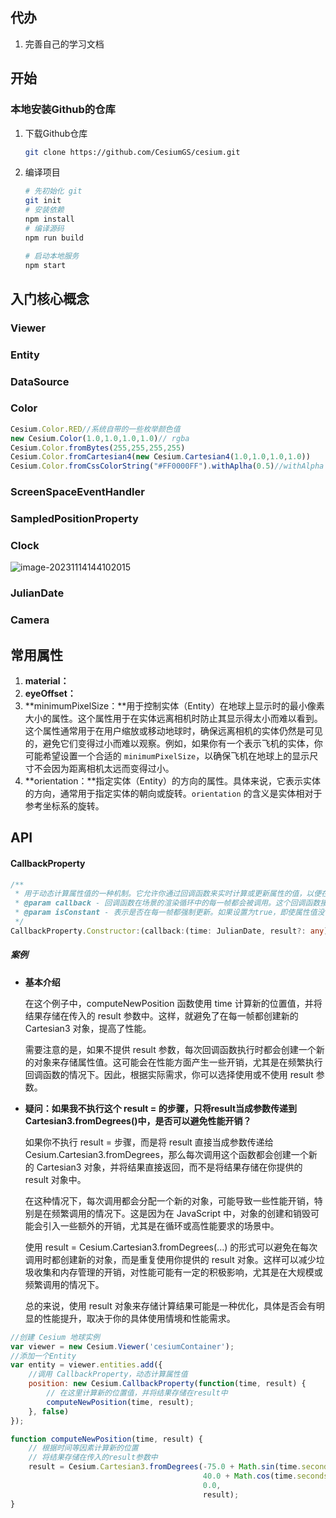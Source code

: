 ## 代办

1. 完善自己的学习文档

## 开始

### 本地安装Github的仓库

1. 下载Github仓库

   ```sh
   git clone https://github.com/CesiumGS/cesium.git
   ```

2. 编译项目

   ```sh
   # 先初始化 git
   git init
   # 安装依赖
   npm install
   # 编译源码
   npm run build
   
   # 启动本地服务
   npm start
   ```

   

## 入门核心概念

### Viewer

### Entity

### DataSource

### Color

```js
Cesium.Color.RED//系统自带的一些枚举颜色值
new Cesium.Color(1.0,1.0,1.0,1.0)// rgba
Cesium.Color.fromBytes(255,255,255,255)
Cesium.Color.fromCartesian4(new Cesium.Cartesian4(1.0,1.0,1.0,1.0))
Cesium.Color.fromCssColorString("#FF0000FF").withAplha(0.5)//withAlpha 是用来设置 透明程度的
```

### ScreenSpaceEventHandler

### SampledPositionProperty

### Clock

![image-20231114144102015](C:\Users\admin\AppData\Roaming\Typora\typora-user-images\image-20231114144102015.png)

### JulianDate

### Camera



## 常用属性

1. **material：**
2. **eyeOffset：**
3. **minimumPixelSize：**用于控制实体（Entity）在地球上显示时的最小像素大小的属性。这个属性用于在实体远离相机时防止其显示得太小而难以看到。这个属性通常用于在用户缩放或移动地球时，确保远离相机的实体仍然是可见的，避免它们变得过小而难以观察。例如，如果你有一个表示飞机的实体，你可能希望设置一个合适的 `minimumPixelSize`，以确保飞机在地球上的显示尺寸不会因为距离相机太远而变得过小。
4. **orientation：**指定实体（Entity）的方向的属性。具体来说，它表示实体的方向，通常用于指定实体的朝向或旋转。`orientation` 的含义是实体相对于参考坐标系的旋转。

## API

#### CallbackProperty

```ts
/**
 * 用于动态计算属性值的一种机制。它允许你通过回调函数来实时计算或更新属性的值，以便在场景中实现动态效果。这个回调对象的回调函数是在每一帧渲染时执行的，以确保  属性值的实时更新。
 * @param callback - 回调函数在场景的渲染循环中的每一帧都会被调用。这个回调函数接受一个时间参数，表示当前的时间。在这个回调函数中，你可以根据时间或其他条件计算新的属性值
 * @param isConstant - 表示是否在每一帧都强制更新。如果设置为true，即使属性值没有变化，回调函数也会被调用。这在某些情况下可能会导致性能问题，因此要谨慎使用。
 */
CallbackProperty.Constructor:(callback:(time: JulianDate, result?: any) => any,isConstant:boolean)
```

##### 案例

- **基本介绍**

  在这个例子中，computeNewPosition 函数使用 time 计算新的位置值，并将结果存储在传入的 result 参数中。这样，就避免了在每一帧都创建新的 Cartesian3 对象，提高了性能。

  需要注意的是，如果不提供 result 参数，每次回调函数执行时都会创建一个新的对象来存储属性值。这可能会在性能方面产生一些开销，尤其是在频繁执行回调函数的情况下。因此，根据实际需求，你可以选择使用或不使用 result 参数。

- **疑问：如果我不执行这个 result = 的步骤，只将result当成参数传递到Cartesian3.fromDegrees()中，是否可以避免性能开销？**

  如果你不执行 result = 步骤，而是将 result 直接当成参数传递给 Cesium.Cartesian3.fromDegrees，那么每次调用这个函数都会创建一个新的 Cartesian3 对象，并将结果直接返回，而不是将结果存储在你提供的 result 对象中。

  在这种情况下，每次调用都会分配一个新的对象，可能导致一些性能开销，特别是在频繁调用的情况下。这是因为在 JavaScript 中，对象的创建和销毁可能会引入一些额外的开销，尤其是在循环或高性能要求的场景中。

  使用 result = Cesium.Cartesian3.fromDegrees(...) 的形式可以避免在每次调用时都创建新的对象，而是重复使用你提供的 result 对象。这样可以减少垃圾收集和内存管理的开销，对性能可能有一定的积极影响，尤其是在大规模或频繁调用的情况下。

  总的来说，使用 result 对象来存储计算结果可能是一种优化，具体是否会有明显的性能提升，取决于你的具体使用情境和性能需求。



```js
//创建 Cesium 地球实例
var viewer = new Cesium.Viewer('cesiumContainer');
//添加一个Entity
var entity = viewer.entities.add({
    //调用 CallbackProperty，动态计算属性值
    position: new Cesium.CallbackProperty(function(time, result) {
        // 在这里计算新的位置值，并将结果存储在result中
        computeNewPosition(time, result);
    }, false)
});

function computeNewPosition(time, result) {
    // 根据时间等因素计算新的位置
    // 将结果存储在传入的result参数中
    result = Cesium.Cartesian3.fromDegrees(-75.0 + Math.sin(time.secondsOfDay),
                                           40.0 + Math.cos(time.secondsOfDay),
                                           0.0,
                                           result);
}
```

